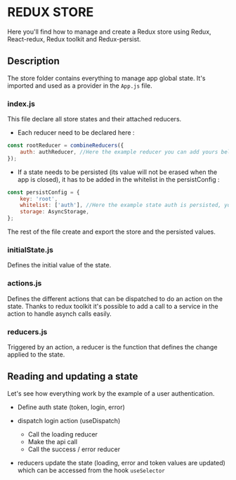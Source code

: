 # REDUX STORE

Here you'll find how to manage and create a Redux store using Redux, React-redux, Redux toolkit and Redux-persist.

## Description

The store folder contains everything to manage app global state. It's imported and used as a provider in the `App.js` file.

### index.js

This file declare all store states and their attached reducers. 

- Each reducer need to be declared here : 
```javascript
const rootReducer = combineReducers({
    auth: authReducer, //Here the example reducer you can add yours below
});
```

- If a state needs to be persisted (its value will not be erased when the app is closed), it has to be added in the whitelist in the persistConfig : 
```javascript
const persistConfig = {
    key: 'root',
    whitelist: ['auth'], //Here the example state auth is persisted, you can add yours in this list
    storage: AsyncStorage,
};
```
The rest of the file create and export the store and the persisted values.

### initialState.js

Defines the initial value of the state.

### actions.js

Defines the different actions that can be dispatched to do an action on the state. 
Thanks to redux toolkit it's possible to add a call to a service in the action to handle asynch calls easily.

### reducers.js

Triggered by an action, a reducer is the function that defines the change applied to the state. 

## Reading and updating a state

Let's see how everything work by the example of a user authentication. 

- Define auth state (token, login, error)
- dispatch login action (useDispatch)
    - Call the loading reducer
    - Make the api call 
    - Call the success / error reducer
    
- reducers update the state (loading, error and token values are updated) which can be accessed from the hook `useSelector`
